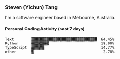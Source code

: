 ### Steven (Yichun) Tang

I'm a software engineer based in Melbourne, Australia.

#### Personal Coding Activity (past 7 days)
```
Text        ▓▓▓▓▓▓▓▓▓▓▓▓▓▓▓▓▓▓▓▓▓▓▓▓▓▓▓▓▓▓  64.45%
Python      ▓▓▓▓▓▓▓▓                        18.00%
TypeScript  ▓▓▓▓▓▓                          14.77%
other       ▓                                2.78%
```
